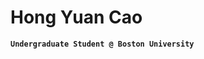 # Hong Yuan Cao

**`Undergraduate Student @ Boston University`**

<p align="left">
    <a href="https://github.com/hongyuanc?tab=repositories">
        <src="https://custom-icon-badges.demolab.com/badge/-My%20Repos-blue?style=for-the-badge&logoColor=white&logo=repo">
